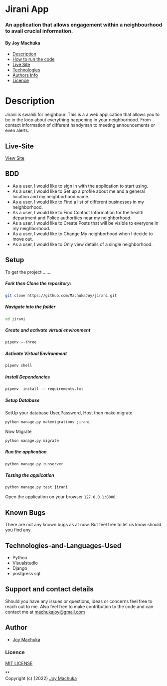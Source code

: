 #  Jirani App

### An application that allows engagement within a neighbourhood to avail crucial information.

#### By **Joy Machuka**

+ [Description](#Description)
+ [How to run the code](#Setup)
+ [Live Site](#Live-Site)
+ [Technologies](#Technologies-and-Languages-Used)
+ [Authors Info](#Author)
+ [Licence](#Licence)

# Description
Jirani is swahili for neighbour. This is a a web application that allows you to be in the loop about everything happening in your neighborhood. From contact information of different handyman to meeting announcements or even alerts.
## Live-Site
[View Site](https://jiranihood.herokuapp.com/)


## BDD
* As a user, I would like to sign in with the application to start using.
* As a user, I would like to Set up a profile about me and a general location and my neighborhood name.
* As a user, I would like to Find a list of different businesses in my neighborhood.
* As a user, I would like to Find Contact Information for the health department and Police authorities near my neighborhood.
* As a user, I would like to Create Posts that will be visible to everyone in my neighborhood.
* As a user, I would like to Change My neighborhood when I decide to move out.
* As a user, I would like to Only view details of a single neighborhood.

## Setup

To get the project .......  
  
##### Fork then Clone the repository:  
 ```bash 
git clone https://github.com/MachukaJoy/jirani.git 
```
##### Navigate into the folder
 ```bash 
cd jirani
```
##### Create and activate virtual environment  
 ```bash 
pipenv –-three
```
##### Activate Virtual Environment
 ```bash 
pipenv shell 
```  
##### Install Dependencies  
 ```bash 
 pipenv  install -r requirements.txt 
```  
 ##### Setup Database  
  SetUp your database User,Password, Host then make migrate  
 ```bash 
python manage.py makemigrations jirani
 ``` 
 Now Migrate  
 ```bash 
 python manage.py migrate 
```
##### Run the application  
 ```bash 
 python manage.py runserver 
``` 
##### Testing the application  
 ```bash 
 python manage.py test jirani
```
Open the application on your browser `127.0.0.1:8000`.


## Known Bugs
There are not any known bugs as at now. But feel free to let us know should you find any.

## Technologies-and-Languages-Used
* Python
* Visualstudio
* Django
* postgress sql

## Support and contact details
Should you have any issues or questions, ideas or concerns feel free to reach out to me. Also feel free to make contribution to the code and can contact me at machukajoy@gmail.com
## Author

- [Joy Machuka](https://github.com/MachukaJoy)
### Licence
[MIT LICENSE](https://github.com/MachukaJoy/jirani/blob/main/LICENSE)<br>


** <br>
Copyright (c) {2022} [Joy Machuka ](https://github.com/MachukaJoy)